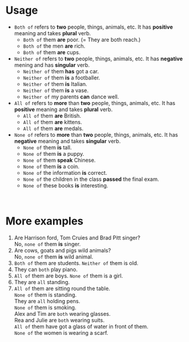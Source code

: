# Usage
- `Both of` refers to **two** people, things, animals, etc. It has **positive** meaning and takes **plural** verb.
  - `Both of` them **are** poor. (= They are both reach.)
  - `Both of` the men **are** rich.
  - `Both of` them **are** cups.
- `Neither of` refers to **two** people, things, animals, etc. It has **negative** mening and has **singular** verb.
  - `Neither of` them **has** got a car.
  - `Neither of` them **is** a footballer.
  - `Neither of` them **is** Italian.
  - `Neither of` them **is** a vase.
  - `Neither of` my parents **can** dance well.
- `All of` refers to **more** than **two** people, things, animals, etc. It has **positive** meaning and takes **plural** verb.
  - `All of` them **are** British.
  - `All of` them **are** kittens.
  - `All of` them **are** medals.
- `None of` refers to **more** than **two** people, things, animals, etc. It has **negative** meaning and takes **singular** verb.
  - `None of` them **is** tall.
  - `None of` them **is** a puppy.
  - `None of` them **speak** Chinese.
  - `None of` them **is** a coin.
  - `None of` the information **is** correct.
  - `None of` the children in the class **passed** the final exam.
  - `None of` these books **is** interesting.

<br>

# More examples
1. Are Harrison ford, Tom Cruies and Brad Pitt singer?<br>
No, `none of` them **is** singer.
2. Are cows, goats and pigs wild animals?<br>
No, `none of` them **is** wild animal.
3. `Both of` them are students. `Neither of` them is old.
4. They can `both` play piano.
5. `All of` them are boys. `None of` them is a girl.
6. They are `all` standing.
7. `All of` them are sitting round the table.<br>
`None of` them is standing.<br>
They are `all` holding pens.<br>
`None of` them is smoking.<br>
Alex and Tim are `both` wearing glasses.<br>
Rea and Julie are `both` wearing suits.<br>
`All of` them have got a glass of water in front of them.<br>
`None of` the women is wearing a scarf.<br>

